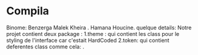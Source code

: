 # Compila
 Binome:
        Benzerga Malek Kheira .
        Hamana Houcine.
 quelque details:
 Notre projet contient deux package :
 1.theme : qui contient les class pour le styling de l'interface car c'estait HardCoded
 2.token: qui contient deferentes class comme cela:
    .